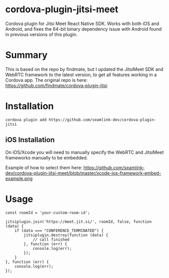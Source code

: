 # cordova-plugin-jitsi-meet
Cordova plugin for Jitsi Meet React Native SDK. Works with both iOS and Android, and fixes the 64-bit binary dependency issue with Android found in previous versions of this plugin.

# Summary 
This is based on the repo by findmate, but I updated the JitsiMeet SDK and WebRTC framework to the latest version, to get all features working in a Cordova app.
The original repo is here: https://github.com/findmate/cordova-plugin-jitsi

# Installation
`cordova plugin add https://github.com/seamlink-dev/cordova-plugin-jitsi`

## iOS Installation
On iOS/Xcode you will need to manually specify the WebRTC and JitsiMeet frameworks manually to be embedded.

Example of how to select them here: https://github.com/seamlink-dev/cordova-plugin-jitsi-meet/blob/master/xcode-ios-framework-embed-example.png


# Usage
```
const roomId = 'your-custom-room-id';

jitsiplugin.join('https://meet.jit.si/', roomId, false, function (data) {
    if (data === "CONFERENCE_TERMINATED") {
        jitsiplugin.destroy(function (data) {
            // call finished
        }, function (err) {
            console.log(err);
        });
    }
}, function (err) {
    console.log(err);
});
```
